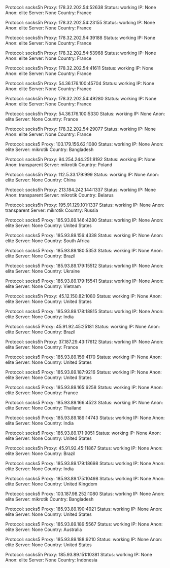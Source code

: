 Protocol: socks5h
Proxy: 178.32.202.54:52638
Status: working
IP: None
Anon: elite
Server: None
Country: France

Protocol: socks5h
Proxy: 178.32.202.54:23155
Status: working
IP: None
Anon: elite
Server: None
Country: France

Protocol: socks5h
Proxy: 178.32.202.54:39188
Status: working
IP: None
Anon: elite
Server: None
Country: France

Protocol: socks5h
Proxy: 178.32.202.54:53968
Status: working
IP: None
Anon: elite
Server: None
Country: France

Protocol: socks5h
Proxy: 178.32.202.54:41611
Status: working
IP: None
Anon: elite
Server: None
Country: France

Protocol: socks5h
Proxy: 54.36.176.100:45704
Status: working
IP: None
Anon: elite
Server: None
Country: France

Protocol: socks5h
Proxy: 178.32.202.54:49280
Status: working
IP: None
Anon: elite
Server: None
Country: France

Protocol: socks5h
Proxy: 54.36.176.100:5330
Status: working
IP: None
Anon: elite
Server: None
Country: France

Protocol: socks5h
Proxy: 178.32.202.54:29077
Status: working
IP: None
Anon: elite
Server: None
Country: France

Protocol: socks5
Proxy: 103.179.156.62:1080
Status: working
IP: None
Anon: elite
Server: mikrotik
Country: Bangladesh

Protocol: socks5h
Proxy: 94.254.244.251:8192
Status: working
IP: None
Anon: transparent
Server: mikrotik
Country: Poland

Protocol: socks5h
Proxy: 112.5.33.179:999
Status: working
IP: None
Anon: elite
Server: None
Country: China

Protocol: socks5h
Proxy: 213.184.242.144:1337
Status: working
IP: None
Anon: transparent
Server: mikrotik
Country: Belarus

Protocol: socks5h
Proxy: 195.91.129.101:1337
Status: working
IP: None
Anon: transparent
Server: mikrotik
Country: Russia

Protocol: socks5
Proxy: 185.93.89.146:4280
Status: working
IP: None
Anon: elite
Server: None
Country: United States

Protocol: socks5
Proxy: 185.93.89.156:4338
Status: working
IP: None
Anon: elite
Server: None
Country: South Africa

Protocol: socks5
Proxy: 185.93.89.180:5353
Status: working
IP: None
Anon: elite
Server: None
Country: Brazil

Protocol: socks5
Proxy: 185.93.89.179:15512
Status: working
IP: None
Anon: elite
Server: None
Country: Ukraine

Protocol: socks5
Proxy: 185.93.89.179:15541
Status: working
IP: None
Anon: elite
Server: None
Country: Vietnam

Protocol: socks5h
Proxy: 45.12.150.82:1080
Status: working
IP: None
Anon: elite
Server: None
Country: United States

Protocol: socks5
Proxy: 185.93.89.178:18815
Status: working
IP: None
Anon: elite
Server: None
Country: India

Protocol: socks5
Proxy: 45.91.92.45:25181
Status: working
IP: None
Anon: elite
Server: None
Country: Brazil

Protocol: socks5h
Proxy: 37.187.29.43:17612
Status: working
IP: None
Anon: elite
Server: None
Country: France

Protocol: socks5
Proxy: 185.93.89.156:4170
Status: working
IP: None
Anon: elite
Server: None
Country: United States

Protocol: socks5
Proxy: 185.93.89.187:9216
Status: working
IP: None
Anon: elite
Server: None
Country: United States

Protocol: socks5
Proxy: 185.93.89.165:6258
Status: working
IP: None
Anon: elite
Server: None
Country: France

Protocol: socks5
Proxy: 185.93.89.166:4523
Status: working
IP: None
Anon: elite
Server: None
Country: Thailand

Protocol: socks5
Proxy: 185.93.89.189:14743
Status: working
IP: None
Anon: elite
Server: None
Country: India

Protocol: socks5
Proxy: 185.93.89.171:9051
Status: working
IP: None
Anon: elite
Server: None
Country: United States

Protocol: socks5h
Proxy: 45.91.92.45:11867
Status: working
IP: None
Anon: elite
Server: None
Country: Brazil

Protocol: socks5
Proxy: 185.93.89.179:18698
Status: working
IP: None
Anon: elite
Server: None
Country: India

Protocol: socks5
Proxy: 185.93.89.175:10498
Status: working
IP: None
Anon: elite
Server: None
Country: United Kingdom

Protocol: socks5
Proxy: 103.187.98.252:1080
Status: working
IP: None
Anon: elite
Server: mikrotik
Country: Bangladesh

Protocol: socks5
Proxy: 185.93.89.190:4921
Status: working
IP: None
Anon: elite
Server: None
Country: United States

Protocol: socks5
Proxy: 185.93.89.189:5567
Status: working
IP: None
Anon: elite
Server: None
Country: Australia

Protocol: socks5
Proxy: 185.93.89.188:9210
Status: working
IP: None
Anon: elite
Server: None
Country: United States

Protocol: socks5h
Proxy: 185.93.89.151:10381
Status: working
IP: None
Anon: elite
Server: None
Country: Indonesia

